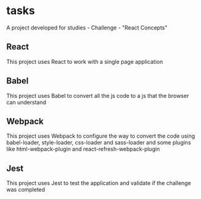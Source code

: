 # tasks
A project developed for studies - Challenge - "React Concepts"

## React 
This project uses React to work with a single page application

## Babel
This project uses Babel to convert all the js code to a js that the browser can understand

## Webpack
This project uses Webpack to configure the way to convert the code using babel-loader, style-loader, css-loader and sass-loader
and some plugins like html-webpack-plugin and react-refresh-webpack-plugin

## Jest
This project uses Jest to test the application and validate if the challenge was completed

